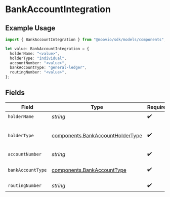 # BankAccountIntegration

## Example Usage

```typescript
import { BankAccountIntegration } from "@moovio/sdk/models/components";

let value: BankAccountIntegration = {
  holderName: "<value>",
  holderType: "individual",
  accountNumber: "<value>",
  bankAccountType: "general-ledger",
  routingNumber: "<value>",
};
```

## Fields

| Field                                                                                | Type                                                                                 | Required                                                                             | Description                                                                          |
| ------------------------------------------------------------------------------------ | ------------------------------------------------------------------------------------ | ------------------------------------------------------------------------------------ | ------------------------------------------------------------------------------------ |
| `holderName`                                                                         | *string*                                                                             | :heavy_check_mark:                                                                   | N/A                                                                                  |
| `holderType`                                                                         | [components.BankAccountHolderType](../../models/components/bankaccountholdertype.md) | :heavy_check_mark:                                                                   | The type of holder on a funding source.                                              |
| `accountNumber`                                                                      | *string*                                                                             | :heavy_check_mark:                                                                   | N/A                                                                                  |
| `bankAccountType`                                                                    | [components.BankAccountType](../../models/components/bankaccounttype.md)             | :heavy_check_mark:                                                                   | The bank account type.                                                               |
| `routingNumber`                                                                      | *string*                                                                             | :heavy_check_mark:                                                                   | N/A                                                                                  |
